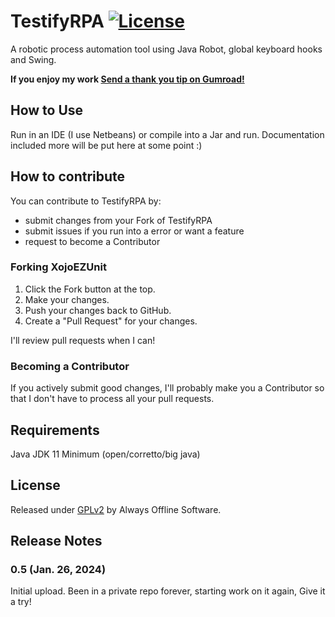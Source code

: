 # TestifyRPA [![License](https://img.shields.io/badge/License-GPLv2-green)](#license)

A robotic process automation tool using Java Robot, global keyboard hooks and Swing.
<dl>
  <b>If you enjoy my work  <a class="gumroad-button" href="https://alwaysoffline.gumroad.com/l/Thanks" data-gumroad-overlay-checkout="true">Send a thank you tip on Gumroad!</a></b>
</dl>

## How to Use

Run in an IDE (I use Netbeans) or compile into a Jar and run.
Documentation included more will be put here at some point :)

## How to contribute

You can contribute to TestifyRPA by:

- submit changes from your Fork of TestifyRPA
- submit issues if you run into a error or want a feature
- request to become a Contributor

### Forking XojoEZUnit

1. Click the Fork button at the top.
2. Make your changes.
3. Push your changes back to GitHub.
4. Create a "Pull Request" for your changes.

I'll review pull requests when I can!

### Becoming a Contributor

If you actively submit good changes, I'll probably make you a Contributor so that I don't have to process all your pull requests.

## Requirements

Java JDK 11 Minimum (open/corretto/big java)

## License

Released under <a href=https://www.gnu.org/licenses/old-licenses/gpl-2.0.md>GPLv2</a> by Always Offline Software.

## Release Notes

### 0.5 (Jan. 26, 2024)
Initial upload. Been in a private repo forever, starting work on it again, Give it a try!




